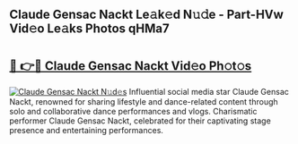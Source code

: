 ## Claude Gensac Nackt Le𝚊k𝚎d N𝚞𝚍e - Part-HVw Vid𝚎o Le𝚊ks Photos qHMa7

# <h2><a href="http://fb35g7a.evod.top/?m=Claude+Gensac+Nackt">🔗 👉🔴 Claude Gensac Nackt Vid𝚎o Ph𝚘t𝚘s</a></h2>

[![Claude Gensac Nackt N𝚞d𝚎s](https://i.imgur.com/8V9OHl7.gif)](http://fb35g7a.evod.top/?m=Claude+Gensac+Nackt)
Influential social media star Claude Gensac Nackt, renowned for sharing lifestyle and dance-related content through solo and collaborative dance performances and vlogs. Charismatic performer Claude Gensac Nackt, celebrated for their captivating stage presence and entertaining performances. 
